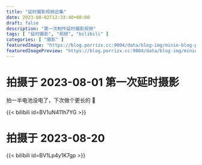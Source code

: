 ```yaml
---
title: "延时摄影视频合集"
date: 2023-08-02T12:33:40+08:00
draft: false
description: "第一次制作延时摄影视频"
tags: [ "延时摄影", "视频", "bilibili" ]
categories: [ "摄影" ]
featuredImage: "https://blog.porrizx.cc:9004/data/blog-img/minio-blog-pic/tl/TL-100.jpg"
featuredImagePreview: "https://blog.porrizx.cc:9004/data/blog-img/minio-blog-pic/tl/TL-100.jpg"
---
```


# 拍摄于 2023-08-01 第一次延时摄影

拍一半电池没电了，下次做个更长的 🤨

{{< bilibili id=BV1uN411h7YG >}}

# 拍摄于 2023-08-20

{{< bilibili id=BV1Lp4y1K7gp >}}
